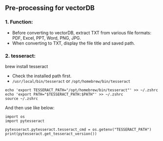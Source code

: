 ## Pre-processing for vectorDB

### 1. Function:

- Before converting to vectorDB, extract TXT from various file formats: PDF, Excel, PPT, Word, PNG, JPG.
- When converting to TXT, display the file title and saved path.

### 2. tesseract:

brew install tesseract

- Check the installed path first.
- `/usr/local/bin/tesseract` or `/opt/homebrew/bin/tesseract`

```
echo 'export TESSERACT_PATH="/opt/homebrew/bin/tesseract"' >> ~/.zshrc
echo 'export PATH="$TESSERACT_PATH:$PATH"' >> ~/.zshrc
source ~/.zshrc

```

And then use like below:

```
import os
import pytesseract

pytesseract.pytesseract.tesseract_cmd = os.getenv("TESSERACT_PATH")
print(pytesseract.get_tesseract_version())

```
